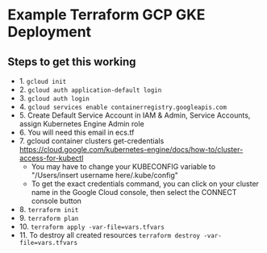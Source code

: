 # Example Terraform GCP GKE Deployment

## Steps to get this working ##
* 1\. ``` gcloud init ```
* 2\. ``` gcloud auth application-default login ```
* 3\. ``` gcloud auth login ```
* 4\. ``` gcloud services enable containerregistry.googleapis.com ```
* 5\. Create Default Service Account in IAM & Admin, Service Accounts, assign Kubernetes Engine Admin role
* 6\. You will need this email in ecs.tf
* 7\. gcloud container clusters get-credentials https://cloud.google.com/kubernetes-engine/docs/how-to/cluster-access-for-kubectl
  * You may have to change your KUBECONFIG variable to "/Users/insert username here/.kube/config"
  * To get the exact credentials command, you can click on your cluster name in the Google Cloud console, then select the CONNECT console button
* 8\.  ``` terraform init ```
* 9\.  ``` terraform plan ```
* 10\. ``` terraform apply -var-file=vars.tfvars ```
* 11\. To destroy all created resources ``` terraform destroy -var-file=vars.tfvars ```